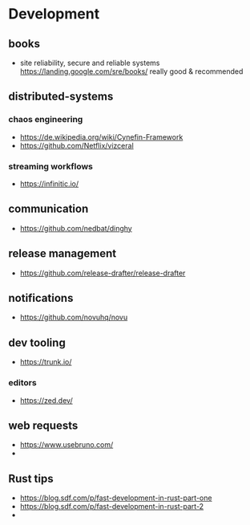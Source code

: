 # Development

## books

- site reliability, secure and reliable systems https://landing.google.com/sre/books/ really good & recommended

## distributed-systems

### chaos engineering

- https://de.wikipedia.org/wiki/Cynefin-Framework
- https://github.com/Netflix/vizceral


### streaming workflows

- https://infinitic.io/

## communication

- https://github.com/nedbat/dinghy

## release management

- https://github.com/release-drafter/release-drafter


## notifications

- https://github.com/novuhq/novu

## dev tooling

- https://trunk.io/

### editors

- https://zed.dev/

## web requests

- https://www.usebruno.com/
- 


## Rust tips

- https://blog.sdf.com/p/fast-development-in-rust-part-one
- https://blog.sdf.com/p/fast-development-in-rust-part-2
- 
